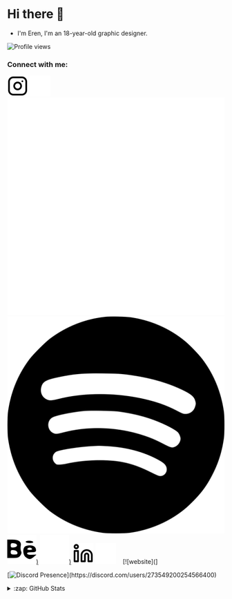 # Hi there 👋 
- I'm Eren, I'm an 18-year-old graphic designer.

![Profile views](https://gpvc.arturio.dev/erenty)  

### Connect with me:
[![website](./image/instagram-light.svg)](https://instagram.com/erenty#gh-light-mode-only)
[![website](./image/instagram-dark.svg)](https://instagram.com/erenty#gh-dark-mode-only)
[![website](./image/spotify-light.svg)](https://open.spotify.com/user/31mfqznn6maqp7secfmlo4mlm77m#gh-light-mode-only)
[![website](./image/spotify-dark.svg)](https://open.spotify.com/user/31mfqznn6maqp7secfmlo4mlm77m#gh-dark-mode-only)
[![website](./image/behance-light.svg))](https://www.behance.net/erencanercan#gh-light-mode-only)
[![website](./image/behance-dark.svg))](https://www.behance.net/erencanercan#gh-dark-mode-only)
[![website](./image/linkedin-light.svg)](https://linkedin.com/in/erencanercan#gh-light-mode-only)
[![website](./image/linkedin-dark.svg)](https://linkedin.com/in/erencanercan#gh-dark-mode-only)
&nbsp;&nbsp;
[![website](]

[![Discord Presence](https://lanyard.cnrad.dev/api/273549200254566400?idleMessage=Probaby%20doing%20something%20else...)](https://discord.com/users/273549200254566400)

</details>

<details>
  <summary>:zap: GitHub Stats</summary>

  <img align="left" alt="Eren's Github Stats" src="https://github-readme-stats.vercel.app/api?username=ercaneren&show_icons=true&hide_border=false&title_color=ff652f&icon_color=FFE400&bg_color=09131B&text_color=ffffff&border_color=0c1a25" />

<!--
**ercaneren/ercaneren** is a ✨ _special_ ✨ repository because its `README.md` (this file) appears on your GitHub profile.

Here are some ideas to get you started:

- 🔭 I’m currently working on ...
- 🌱 I’m currently learning ...
- 👯 I’m looking to collaborate on ...
- 🤔 I’m looking for help with ...
- 💬 Ask me about ...
- 📫 How to reach me: ...
- 😄 Pronouns: ...
- ⚡ Fun fact: ...
-->

